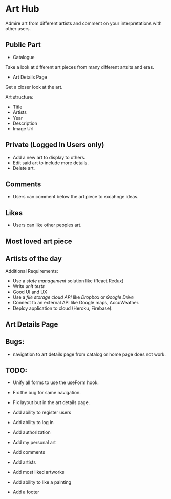 # Art Hub

Admire art from different artists and comment on your interpretations with other users.

## Public Part

- Catalogue

Take a look at different art pieces from many different artsits and eras.

- Art Details Page

Get a closer look at the art.

Art structure:

- Title
- Artists
- Year
- Description
- Image Url

## Private (Logged In Users only)

- Add a new art to display to others.
- Edit said art to include more details.
- Delete art.

## Comments

- Users can comment below the art piece to excahnge ideas.

## Likes

- Users can like other peoples art.

## Most loved art piece

## Artists of the day

Additional Requirements:

- Use a _state management_ solution like (React Redux)
- Write _unit tests_
- Good UI and UX
- Use a _file storage cloud API_ like _Dropbox_ or _Google Drive_
- Connect to an external API like Google maps, AccuWeather.
- Deploy application to cloud (Heroku, Firebase).

## Art Details Page

## Bugs:

- navigation to art details page from catalog or home page does not work.

## TODO:

- Unify all forms to use the useForm hook.
- Fix the bug for same navigation.
- Fix layout but in the art details page.

- Add ability to register users
- Add ability to log in
- Add authorization
- Add my personal art

- Add comments
- Add artists
- Add most liked artworks
- Add ability to like a painting
- Add a footer
